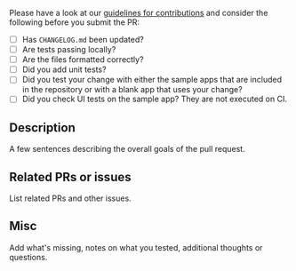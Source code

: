 <!-- 
Thank you for submitting a pull request! Please add some info (if applicable) to give us some context on the PR.

We will review the PR as soon as possible, leave feedback, add a tag, etc. and let you know what's going on.

Cheers!

The App Center team -->

Please have a look at our [guidelines for contributions](https://github.com/microsoft/appcenter-sdk-android/blob/develop/CONTRIBUTING.md) and consider the following before you submit the PR:

* [ ] Has `CHANGELOG.md` been updated?
* [ ] Are tests passing locally?
* [ ] Are the files formatted correctly?
* [ ] Did you add unit tests?
* [ ] Did you test your change with either the sample apps that are included in the repository or with a blank app that uses your change?
* [ ] Did you check UI tests on the sample app? They are not executed on CI.

## Description

A few sentences describing the overall goals of the pull request.

## Related PRs or issues

List related PRs and other issues.

## Misc

Add what's missing, notes on what you tested, additional thoughts or questions.
